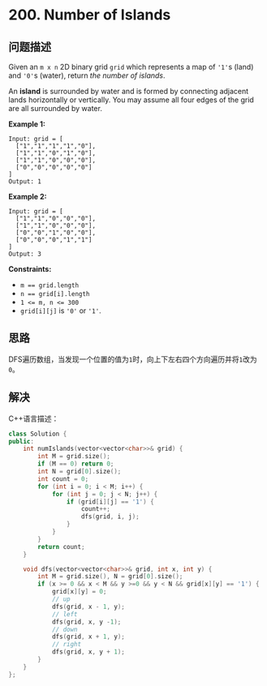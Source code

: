 # 200. Number of Islands

## 问题描述

Given an `m x n` 2D binary grid `grid` which represents a map of `'1'`s (land) and `'0'`s (water), return *the number of islands*.

An **island** is surrounded by water and is formed by connecting adjacent lands horizontally or vertically. You may assume all four edges of the grid are all surrounded by water.

**Example 1:**

```
Input: grid = [
  ["1","1","1","1","0"],
  ["1","1","0","1","0"],
  ["1","1","0","0","0"],
  ["0","0","0","0","0"]
]
Output: 1
```

**Example 2:**

```
Input: grid = [
  ["1","1","0","0","0"],
  ["1","1","0","0","0"],
  ["0","0","1","0","0"],
  ["0","0","0","1","1"]
]
Output: 3
```

**Constraints:**

- `m == grid.length`
- `n == grid[i].length`
- `1 <= m, n <= 300`
- `grid[i][j]` is `'0'` or `'1'`.

## 思路

DFS遍历数组，当发现一个位置的值为`1`时，向上下左右四个方向遍历并将`1`改为`0`。

## 解决

C++语言描述：

```c++
class Solution {
public:
    int numIslands(vector<vector<char>>& grid) {
        int M = grid.size();
        if (M == 0) return 0;
        int N = grid[0].size();
        int count = 0;
        for (int i = 0; i < M; i++) {
            for (int j = 0; j < N; j++) {
                if (grid[i][j] == '1') {
                    count++;
                    dfs(grid, i, j);
                }
            }
        }
        return count;
    }

    void dfs(vector<vector<char>>& grid, int x, int y) {
        int M = grid.size(), N = grid[0].size();
        if (x >= 0 && x < M && y >=0 && y < N && grid[x][y] == '1') {
            grid[x][y] = 0;
            // up
            dfs(grid, x - 1, y);
            // left
            dfs(grid, x, y -1);
            // down
            dfs(grid, x + 1, y);
            // right
            dfs(grid, x, y + 1);
        }
    }
};
```
